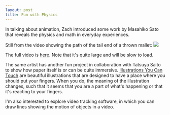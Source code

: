 ```yaml
---
layout: post
title: Fun with Physics
---
```


In talking about animation, Zach introduced some work by Masahiko Sato that reveals the physics and math in everyday experiences. 

Still from the video showing the path of the tail end of a thrown mallet: 
![](https://lh3.googleusercontent.com/-HnMQrfv5giQ/VEfHA31l1wI/AAAAAAAAY1U/ufKxlBLXtvI/w604-h415-no/Screen%2BShot%2B2014-10-22%2Bat%2B11.01.00%2BAM.png)

The full video is [here](http://visiblevisible.org/deliver/parsons2010/CURVES_DVD.m4v). Note that it's quite large and will be slow to load.

The same artist has another fun project in collaboration with Tatsuya Saito to show how paper itself is or can be quite immersive. [Illustrations You Can Touch](http://www.spoon-tamago.com/2014/04/10/illustrations-that-you-can-touch-by-masahiko-sato-and-tatsuya-saito/) are beautiful illustrations that are designed to have a place where you should put your fingers. When you do, the meaning of the illustration changes, such that it seems that you are a part of what's happening or that it's reacting to your fingers. 

I'm also interested to explore video tracking software, in which you can draw lines showing the motion of objects in a video. 
